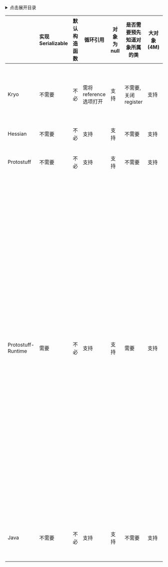 <details>
<summary>点击展开目录</summary>

- [xxx](#xxx)

</details>


|                    | 实现Serializable | 默认构造函数 | 循环引用              | 对象为null | 是否需要预先知道对象所属的类 | 大对象(4M) | 优点                                     | 缺点                                                                                         |
| :----------------- | :--------------- | ------------ | --------------------- | ---------- | ---------------------------- | ---------- | :--------------------------------------- | :------------------------------------------------------------------------------------------- |
| Kryo               | 不需要           | 不必         | 需将reference选项打开 | 支持       | 不需要, 关闭register         | 支持       | 速度快, 序列化后体积小                   | 跨语言支持较复杂                                                                             |
| Hessian            | 不需要           | 不必         | 支持                  | 支持       | 不需要                       | 支持       | 默认支持跨语言                           | 较慢                                                                                         |
| Protostuff         | 不需要           | 不必         | 支持                  | 支持       | 不需要                       | 支持       | 速度快, 基于protobuf                     | 需静态编译                                                                                   |
| Protostuff-Runtime | 需要             | 不必         | 支持                  | 支持       | 需要                         | 支持       | 无需静态编译, 但序列化前需预先传入schema | 不支持无默认构造函数的类, 反序列化时需用户自己初始化序列化后的对象, 其只负责将该对象进行赋值 |
| Java               | 不需要           | 不必         | 支持                  | 支持       | 不需要                       | 支持       | 使用方便, 可序列化所有类                 | 速度慢, 占空间                                                                               |
